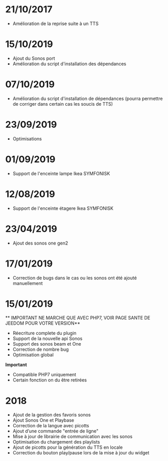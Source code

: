 # 21/10/2017

- Amélioration de la reprise suite à un TTS

# 15/10/2019

- Ajout du Sonos port
- Amélioration du script d'installation des dépendances

# 07/10/2019

- Amélioration du script d'installation de dépendances (pourra permettre de corriger dans certain cas les soucis de TTS)

# 23/09/2019

- Optimisations

# 01/09/2019

- Support de l'enceinte lampe Ikea SYMFONISK

# 12/08/2019

- Support de l'enceinte étagere Ikea SYMFONISK

# 23/04/2019

- Ajout des sonos one gen2

# 17/01/2019

- Correction de bugs dans le cas ou les sonos ont été ajouté manuellement

# 15/01/2019

** IMPORTANT NE MARCHE QUE AVEC PHP7, VOIR PAGE SANTE DE JEEDOM POUR VOTRE VERSION**

- Réecriture complete du plugin
- Support de la nouvelle api Sonos
- Support des sonos beam et One
- Correction de nombre bug
- Optimisation global

**Important**
- Compatible PHP7 uniquement
- Certain fonction on du être retirées


# 2018

-   Ajout de la gestion des favoris sonos
-   Ajout Sonos One et Playbase
-   Correction de la langue avec picotts
-   Ajout d’une commande "entrée de ligne"
-   Mise à jour de librairie de communication avec les sonos
-   Optimisation du chargement des playlists
-   Ajout de picotts pour la génération du TTS en locale
-   Correction du bouton play/pause lors de la mise à jour du widget
